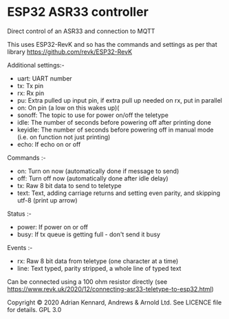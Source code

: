 # ESP32 ASR33 controller

Direct control of an ASR33 and connection to MQTT

This uses ESP32-RevK and so has the commands and settings as per that library
https://github.com/revk/ESP32-RevK

Additional settings:-
- uart:	UART number
- tx:	Tx pin
- rx:	Rx pin
- pu:   Extra pulled up input pin, if extra pull up needed on rx, put in parallel
- on:	On pin (a low on this wakes up)(
- sonoff:	The topic to use for power on/off the teletype
- idle:	The number of seconds before powering off after printing done
- keyidle: The number of seconds before powering off in manual mode (i.e. on function not just printing)
- echo:	If echo on or off

Commands :-
- on: Turn on now (automatically done if message to send)
- off: Turn off now (automatically done after idle delay)
- tx:	Raw 8 bit data to send to teletype
- text:	Text, adding carriage returns and setting even parity, and skipping utf-8 (print up arrow)

Status :-
- power: If power on or off
- busy: If tx queue is getting full - don't send it busy

Events :-
- rx:	Raw 8 bit data from teletype (one character at a time)
- line:	Text typed, parity stripped, a whole line of typed text

Can be connected using a 100 ohm resistor directly
(see https://www.revk.uk/2020/12/connecting-asr33-teletype-to-esp32.html)

Copyright © 2020 Adrian Kennard, Andrews & Arnold Ltd. See LICENCE file for details. GPL 3.0
